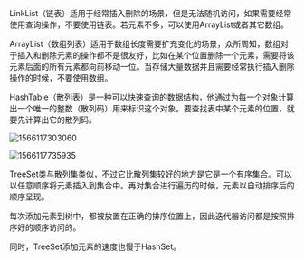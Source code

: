 LinkList（链表）适用于经常插入删除的场景，但是无法随机访问，如果需要经常使用查询操作，不要使用链表。若元素不多，可以使用ArrayList或者其它数组。



ArrayList（数组列表）适用于数组长度需要扩充变化的场景，众所周知，数组对于插入和删除元素的操作都不是很友好，比如在某个位置删除一个元素，需要将该元素后面的所有元素都向前移动一位。当存储大量数据并且需要经常执行插入删除操作的时候，不要使用数组。



HashTable（散列表）是一种可以快速查询的数据结构，他通过为每一个对象计算出一个唯一的整数（散列码）用来标识这个对象。要查找表中某个元素的位置，就要先计算出它的散列码。

![1566117303060](C:\Users\叶超\AppData\Roaming\Typora\typora-user-images\1566117303060.png)

![1566117735935](C:\Users\叶超\AppData\Roaming\Typora\typora-user-images\1566117735935.png)



TreeSet类与散列集类似，不过它比散列集较好的地方是它是一个有序集合。可以以任意顺序将元素插入到集合中。再对集合进行遍历的时候，元素以自动排序后的顺序呈现。

每次添加元素到树中，都被放置在正确的排序位置上，因此迭代器访问都是按照排序好的顺序访问的。

同时，TreeSet添加元素的速度也慢于HashSet。



